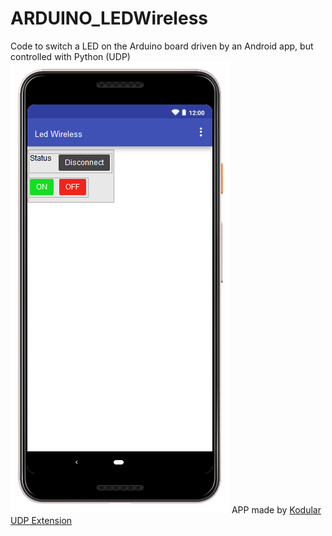 # ARDUINO_LEDWireless
Code to switch a LED on the Arduino board driven by an Android app, but controlled with Python (UDP)
![alt text](https://github.com/damuopel/ARDUINO_LEDWireless/blob/master/screenshot.png)
APP made by [Kodular](https://www.kodular.io/)
[UDP Extension](http://bienonline.magix.net/public/android-AI2-UDP-en.html#bin)
